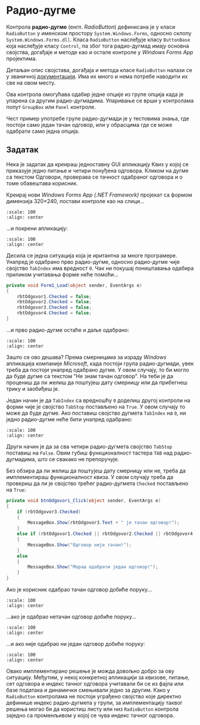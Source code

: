 # Радио-дугмe

Контрола **радио-дугме** (енгл. *RadioButton*) дефинисана је у класи
`RadioButton` у именском простору `System.Windows.Forms`, односно склопу
`System.Windows.Forms.dll`. Класа `RadioButton` наслеђује класу `ButtonBase`
која наслеђује класу `Control`, па због тога радио-дугмад имају основна
својства, догађаје и методе као и остале контроле у *Windows Forms App*
пројектима.

Детаљан опис својстава, догађаја и метода класе `RadioButton` налази се у
званичној [документацији](https://learn.microsoft.com/en-us/dotnet/api/system.windows.forms.radiobutton?view=netframework-4.8).
Има их много и нема потребе наводити их све на овом месту.

Ова контрола омогућава одабир једне опције из групе опција када је упарена са
другим радио-дугмадима. Упаривање се врши у контролама попут `GroupBox` или
`Panel` контроле.

Чест пример употребе групе радио-дугмади је у тестовима знања, где постоји само
један тачан одговор, или у обрасцима где се може одабрати само једна опција.

## Задатак

Нека је задатак да креираш једноставну GUI апликацију Квиз у којој се приказује
једно питање и четири понуђена одговора. Кликом на дугме са текстом Одговори,
проверава се тачност одабраног одговора и о томе обавештава корисник.

Креирај нови *Windows Forms App (.NET Framework)* пројекат са формом димензија
320×240, постави контроле као на слици...

```{image} images/radio-01.png
:scale: 100
:align: center
```

...и покрени апликацију:

```{image} images/radio-02.png
:scale: 100
:align: center
```

Десила се једна ситуација која је иритантна за многе програмере. Унапред је одабрано
прво радио-дугме, односно радио-дугме чије својство `TabIndex` има вредност
`0`. Чак ни покушај поништавања одабира приликом учитавања форме неће помоћи...

```cs
private void Form1_Load(object sender, EventArgs e)
{
    rbtOdgovor1.Checked = false;
    rbtOdgovor2.Checked = false;
    rbtOdgovor3.Checked = false;
    rbtOdgovor4.Checked = false;
}
```

...и прво радио-дугме остаће и даље одабрано:

```{image} images/radio-03.png
:scale: 100
:align: center
```

Зашто се ово дешава? Према смерницама за израду *Windows* апликација компаније
*Microsoft*, када постоји група радио-дугмади, увек треба да постоји унапред
одабрано дугме. У овом случају, то би могло да буде дугме са текстом "Не знам
тачан одговор". На теби је да процениш да ли желиш да поштујеш дату смерницу
или да прибегнеш трику и заобиђеш је.

Један начин је да `TabIndex` са вредношћу `0` доделиш другој контроли на форми
чије је својство `TabStop` постављено на `True`. У овом случају то може да буде
дугме. Ако поставиш својство дугмета `TabIndex` на `0`, ни једно радио-дугме
неће бити унапред одабрано:

```{image} images/radio-04.png
:scale: 100
:align: center
```

Други начин је да за сва четири радио-дугмета својство `TabStop` поставиш на
`False`. Овим губиш функционалност тастера `TAB` над радио-дугмадима, што се
свакако не препоручује.

Без обзира да ли желиш да поштујеш дату смерницу или не, треба да имплементираш
функционалност квиза. У овом случају треба да провериш да ли је својство трећег
радио-дугмета `Checked` постављено на `True`:

```cs
private void btnOdgovori_Click(object sender, EventArgs e)
{
    if (rbtOdgovor3.Checked)
    {
        MessageBox.Show(rbtOdgovor3.Text + " је тачан одговор!");
    }
    else if (rbtOdgovor1.Checked || rbtOdgovor2.Checked || rbtOdgovor4.Checked)
    {
        MessageBox.Show("Одговор није тачан!");
    }
    else
    {
        MessageBox.Show("Мораш одабрати један одговор!");
    }
}
```

Ако је корисник одабрао тачан одговор добиће поруку...

```{image} images/radio-04.png
:scale: 100
:align: center
```

...ако је одабрао нетачан одговор добиће поруку...

```{image} images/radio-05.png
:scale: 100
:align: center
```

...и ако није одабрао ни један одговор добиће поруку:

```{image} images/radio-06.png
:scale: 100
:align: center
```

Овако имплементирано решење је можда довољно добро за ову ситуацију. Међутим,
у некој конкретној апликацији за квизове, питање, сет одговора и индекс тачног
одговора учитавали би се из фајла или базе података и динамички смењивали једно
за другим. Како у `RadioButton` контролама не постоји уграђено својство које
директно дефинише индекс радио-дугмета у групи, за имплементацију таквог решења
могао би да користиш листу или низ `RadioButton` контрола заједно са
променљивом у којој се чува индекс тачног одговора.
